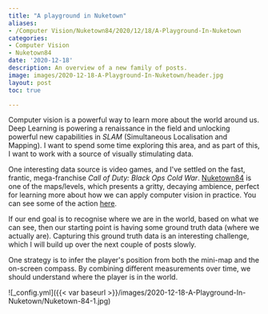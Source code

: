 ```yaml
---
title: "A playground in Nuketown"
aliases:
- /Computer Vision/Nuketown84/2020/12/18/A-Playground-In-Nuketown
categories:
- Computer Vision
- Nuketown84
date: '2020-12-18'
description: An overview of a new family of posts.
image: images/2020-12-18-A-Playground-In-Nuketown/header.jpg
layout: post
toc: true

---
```


Computer vision is a powerful way to learn more about the world around us. Deep Learning is powering a renaissance in the field and unlocking powerful new capabilities in *SLAM* (Simultaneous Localisation and Mapping). I want to spend some time exploring this area, and as part of this, I want to work with a source of visually stimulating data. 

One interesting data source is video games, and I've settled on the fast, frantic, mega-franchise *Call of Duty: Black Ops Cold War*. [Nuketown84](https://callofduty.fandom.com/wiki/Nuketown_%2784) is one of the maps/levels, which presents a gritty, decaying ambience, perfect for learning more about how we can apply computer vision in practice. You can see some of the action [here](https://www.youtube.com/watch?v=dozMeWeraFk).

If our end goal is to recognise where we are in the world, based on what we can see, then our starting point is having some ground truth data (where we actually are). Capturing this ground truth data is an interesting challenge, which I will build up over the next couple of posts slowly.

One strategy is to infer the player's position from both the mini-map and the on-screen compass. By combining different measurements over time, we should understand where the player is in the world. 



![_config.yml]({{< var baseurl >}}/images/2020-12-18-A-Playground-In-Nuketown/Nuketown-84-1.jpg)





